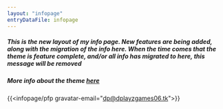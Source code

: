 ```yaml
---
layout: "infopage"
entryDataFile: infopage
---
```

##### This is the new layout of my info page. New features are being added, along with the migration of the info here. When the time comes that the theme is feature complete, and/or all info has migrated to here, this message will be removed
##### More info about the theme [here](https://github.com/dplayz/codenamecore2)
{{<infopage/pfp gravatar-email="dp@dplayzgames06.tk">}}
